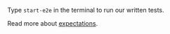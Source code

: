 Type `start-e2e` in the terminal to run our written tests.

Read more about [expectations](https://github.com/wix/Detox/blob/master/docs/APIRef.Expect.md).
